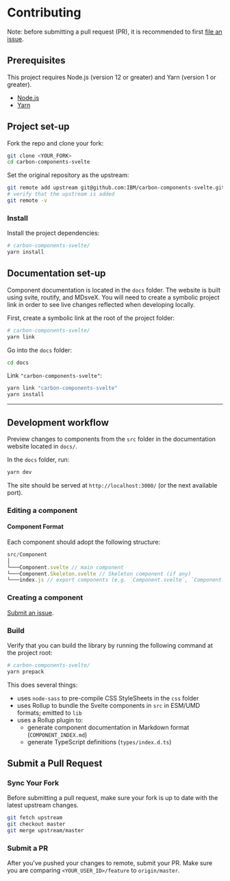 # Contributing

Note: before submitting a pull request (PR), it is recommended to first [file an issue](https://github.com/IBM/carbon-components-svelte/issues).

## Prerequisites

This project requires Node.js (version 12 or greater) and Yarn (version 1 or greater).

- [Node.js](https://nodejs.org/en/download/package-manager/)
- [Yarn](https://classic.yarnpkg.com/en/docs/install)

## Project set-up

Fork the repo and clone your fork:

```sh
git clone <YOUR_FORK>
cd carbon-components-svelte
```

Set the original repository as the upstream:

```sh
git remote add upstream git@github.com:IBM/carbon-components-svelte.git
# verify that the upstream is added
git remote -v
```

### Install

Install the project dependencies:

```sh
# carbon-components-svelte/
yarn install
```

## Documentation set-up

Component documentation is located in the `docs` folder. The website is built using svite, routify, and MDsveX. You will need to create a symbolic project link in order to see live changes reflected when developing locally.

First, create a symbolic link at the root of the project folder:

```sh
# carbon-components-svelte/
yarn link
```

Go into the `docs` folder:

```sh
cd docs
```

Link `"carbon-components-svelte"`:

```sh
yarn link "carbon-components-svelte"
yarn install
```

---

## Development workflow

Preview changes to components from the `src` folder in the documentation website located in `docs/`.

In the `docs` folder, run:

```sh
yarn dev
```

The site should be served at `http://localhost:3000/` (or the next available port).

### Editing a component

#### Component Format

Each component should adopt the following structure:

```js
src/Component
│
└───Component.svelte // main component
└───Component.Skeleton.svelte // Skeleton component (if any)
└───index.js // export components (e.g. `Component.svelte`, `Component.Skeleton.svelte`)
```

### Creating a component

[Submit an issue](https://github.com/IBM/carbon-components-svelte/issues).

### Build

Verify that you can build the library by running the following command at the project root:

```sh
# carbon-components-svelte/
yarn prepack
```

This does several things:

- uses `node-sass` to pre-compile CSS StyleSheets in the `css` folder
- uses Rollup to bundle the Svelte components in `src` in ESM/UMD formats; emitted to `lib`
- uses a Rollup plugin to:
  - generate component documentation in Markdown format (`COMPONENT_INDEX.md`)
  - generate TypeScript definitions (`types/index.d.ts`)

## Submit a Pull Request

### Sync Your Fork

Before submitting a pull request, make sure your fork is up to date with the latest upstream changes.

```sh
git fetch upstream
git checkout master
git merge upstream/master
```

### Submit a PR

After you've pushed your changes to remote, submit your PR. Make sure you are comparing `<YOUR_USER_ID>/feature` to `origin/master`.
